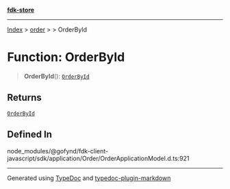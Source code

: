 [**fdk-store**](../../../README.md)
***

[Index](../../../API.md) > [order](../../README.md) > [<internal>](../README.md) > OrderById

# Function: OrderById

> **OrderById**(): [`OrderById`](../type-aliases/type-alias.OrderById.md)

## Returns

[`OrderById`](../type-aliases/type-alias.OrderById.md)

## Defined In

node\_modules/@gofynd/fdk-client-javascript/sdk/application/Order/OrderApplicationModel.d.ts:921

***
Generated using [TypeDoc](https://typedoc.org/) and [typedoc-plugin-markdown](https://www.npmjs.com/package/typedoc-plugin-markdown)
